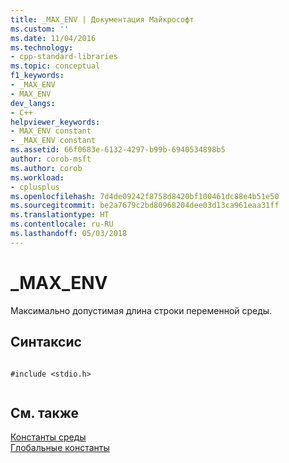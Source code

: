 ```yaml
---
title: _MAX_ENV | Документация Майкрософт
ms.custom: ''
ms.date: 11/04/2016
ms.technology:
- cpp-standard-libraries
ms.topic: conceptual
f1_keywords:
- _MAX_ENV
- MAX_ENV
dev_langs:
- C++
helpviewer_keywords:
- MAX_ENV constant
- _MAX_ENV constant
ms.assetid: 66f0683e-6132-4297-b99b-6940534898b5
author: corob-msft
ms.author: corob
ms.workload:
- cplusplus
ms.openlocfilehash: 7d4de09242f8758d8420bf100461dc88e4b51e50
ms.sourcegitcommit: be2a7679c2bd80968204dee03d13ca961eaa31ff
ms.translationtype: HT
ms.contentlocale: ru-RU
ms.lasthandoff: 05/03/2018
---
```

# <a name="maxenv"></a>_MAX_ENV
Максимально допустимая длина строки переменной среды.  
  
## <a name="syntax"></a>Синтаксис  
  
```  
  
#include <stdio.h>  
  
```  
  
## <a name="see-also"></a>См. также  
 [Константы среды](../c-runtime-library/environmental-constants.md)   
 [Глобальные константы](../c-runtime-library/global-constants.md)